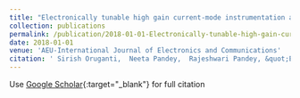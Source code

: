 ```yaml
---
title: "Electronically tunable high gain current-mode instrumentation amplifier"
collection: publications
permalink: /publication/2018-01-01-Electronically-tunable-high-gain-current-mode-instrumentation-amplifier
date: 2018-01-01
venue: 'AEU-International Journal of Electronics and Communications'
citation: ' Sirish Oruganti,  Neeta Pandey,  Rajeshwari Pandey, &quot;Electronically tunable high gain current-mode instrumentation amplifier.&quot; AEU-International Journal of Electronics and Communications, 2018.'
---
```

Use [Google Scholar](https://scholar.google.com/scholar?q=Electronically+tunable+high+gain+current+mode+instrumentation+amplifier){:target="_blank"} for full citation